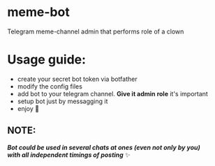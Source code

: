 # meme-bot
Telegram meme-channel admin that performs role of a clown

# Usage guide: 
- create your secret bot token via botfather
- modify the config files
- add bot to your telegram channel. **Give it admin role** it's important
- setup bot just by messagging it
- enjoy 👀

## NOTE: 
***Bot could be used in several chats at ones (even not only by you) \
with all independent timings of posting*** ✨
